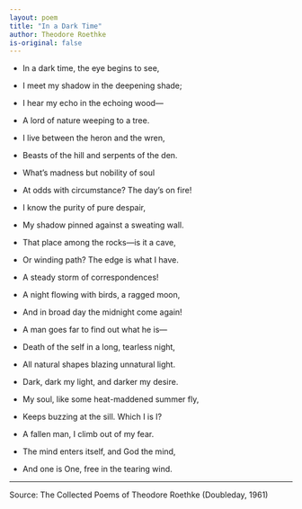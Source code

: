 ```yaml
---
layout: poem
title: "In a Dark Time"
author: Theodore Roethke
is-original: false
---
```


- In a dark time, the eye begins to see,
- I meet my shadow in the deepening shade;
- I hear my echo in the echoing wood—
- A lord of nature weeping to a tree.
- I live between the heron and the wren,
- Beasts of the hill and serpents of the den.

- What’s madness but nobility of soul
- At odds with circumstance? The day’s on fire!
- I know the purity of pure despair,
- My shadow pinned against a sweating wall.
- That place among the rocks—is it a cave,
- Or winding path? The edge is what I have.

- A steady storm of correspondences!
- A night flowing with birds, a ragged moon,
- And in broad day the midnight come again!
- A man goes far to find out what he is—
- Death of the self in a long, tearless night,
- All natural shapes blazing unnatural light.

- Dark, dark my light, and darker my desire.
- My soul, like some heat-maddened summer fly,
- Keeps buzzing at the sill. Which I is I?
- A fallen man, I climb out of my fear.
- The mind enters itself, and God the mind,
- And one is One, free in the tearing wind.

---

Source: The Collected Poems of Theodore Roethke (Doubleday, 1961)
